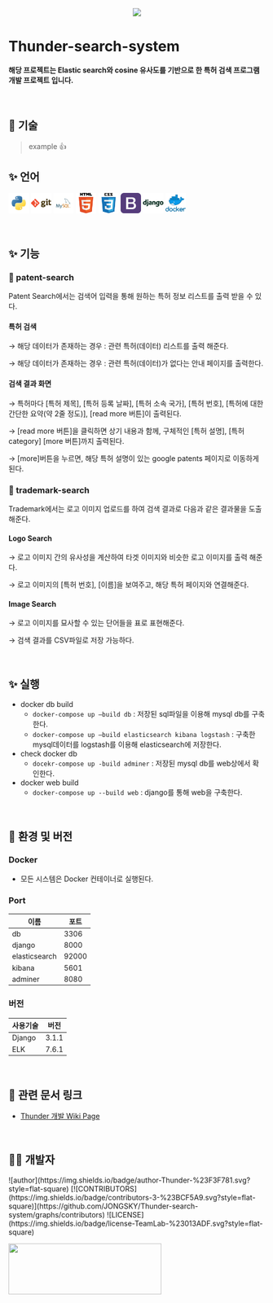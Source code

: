 
<div align=center>

![](/assets/images/tech_interview_main.png)

</div>

# Thunder-search-system
 <strong>해당 프로젝트는 Elastic search와 cosine 유사도를 기반으로 한 특허 검색 프로그램 개발 프로젝트 입니다. </strong>
</br>
</br>
</br>

## :memo: 기술

> example :thumbsup:

## :sparkles: 언어
<code><img height="40" src="https://raw.githubusercontent.com/github/explore/80688e429a7d4ef2fca1e82350fe8e3517d3494d/topics/python/python.png"></code>
<code><img height="40" src="https://raw.githubusercontent.com/github/explore/80688e429a7d4ef2fca1e82350fe8e3517d3494d/topics/git/git.png"></code>
<code><img height="40" src="https://raw.githubusercontent.com/github/explore/80688e429a7d4ef2fca1e82350fe8e3517d3494d/topics/mysql/mysql.png"></code>
<code><img height="40" src="https://raw.githubusercontent.com/github/explore/5c058a388828bb5fde0bcafd4bc867b5bb3f26f3/topics/html/html.png"></code>
<code><img height="40" src="https://raw.githubusercontent.com/github/explore/80688e429a7d4ef2fca1e82350fe8e3517d3494d/topics/css/css.png"></code>
<code><img height="40" src="https://raw.githubusercontent.com/github/explore/80688e429a7d4ef2fca1e82350fe8e3517d3494d/topics/bootstrap/bootstrap.png"></code>
<code><img height="40" src="https://raw.githubusercontent.com/github/explore/80688e429a7d4ef2fca1e82350fe8e3517d3494d/topics/django/django.png"></code>
<code><img height="40" src="https://raw.githubusercontent.com/github/explore/80688e429a7d4ef2fca1e82350fe8e3517d3494d/topics/docker/docker.png"></code>

</br>

## :sparkles: 기능

### :large_orange_diamond: patent-search
Patent Search에서는 검색어 입력을 통해 원하는 특허 정보 리스트를 출력 받을 수 있다.

#### 특허 검색

→ 해당 데이터가 존재하는 경우 : 관련 특허(데이터) 리스트를 출력 해준다.

→ 해당 데이터가 존재하는 경우 : 관련 특허(데이터)가 없다는 안내 페이지를 출력한다.

#### 검색 결과 화면

→ 특허마다 [특허 제목], [특허 등록 날짜], [특허 소속 국가], [특허 번호], [특허에 대한 간단한 요약(약 2줄 정도)], [read more 버튼]이 출력된다.

→ [read more 버튼]을 클릭하면 상기 내용과 함께, 구체적인 [특허 설명], [특허 category] [more 버튼]까지 출력된다.

→ [more]버튼을 누르면, 해당 특허 설명이 있는 google patents 페이지로 이동하게 된다.

### :large_orange_diamond: trademark-search
Trademark에서는 로고 이미지 업로드를 하여 검색 결과로 다음과 같은 결과물을 도출해준다.

#### Logo Search

→ 로고 이미지 간의 유사성을 계산하여 타겟 이미지와 비슷한 로고 이미지를 출력 해준다.

→ 로고 이미지의 [특허 번호], [이름]을 보여주고, 해당 특허 페이지와 연결해준다.

#### Image Search

→ 로고 이미지를 묘사할 수 있는 단어들을 표로 표현해준다.

→ 검색 결과를 CSV파일로 저장 가능하다.

</br>

## :sparkles: 실행
- docker db build
    - `docker-compose up —build db` : 저장된 sql파일을 이용해 mysql db를 구축한다.
    - `docker-compose up —build elasticsearch kibana logstash` : 구축한 mysql데이터를 logstash를 이용해 elasticsearch에 저장한다.
- check docker db
    - `docekr-compose up -build adminer` : 저장된 mysql db를 web상에서 확인한다.
- docker web build 
    - `docker-compose up --build web` : django를 통해 web을 구축한다.

</br>


## :memo: 환경 및 버전
### Docker

- 모든 시스템은 Docker 컨테이너로 실행된다.

### Port
|이름|포트|
|---|---|
|db|3306|
|django|8000|
|elasticsearch|92000|
|kibana|5601|
|adminer|8080|

### 버전
|사용기술|버전|
|-----|---|
|Django|3.1.1|
|ELK|7.6.1|

</br>

## :book: 관련 문서 링크
- [Thunder 개발 Wiki Page](https://www.notion.so/Thunder-Search-System-9a506f6218484044a12101888d212238)

</br>

## 🧑‍💻 개발자
<div>
![author](https://img.shields.io/badge/author-Thunder-%23F3F781.svg?style=flat-square)
[![CONTRIBUTORS](https://img.shields.io/badge/contributors-3-%23BCF5A9.svg?style=flat-square)](https://github.com/JONGSKY/Thunder-search-system/graphs/contributors)
![LICENSE](https://img.shields.io/badge/license-TeamLab-%23013ADF.svg?style=flat-square)


<a href="https://github.com/JONGSKY/Thunder-search-system/graphs/contributors"><img src = "https://user-images.githubusercontent.com/68604786/100565042-f13b9900-3305-11eb-9a78-66643d86b93e.jpeg" width = "300px" height = "100px"></a>
</div>
